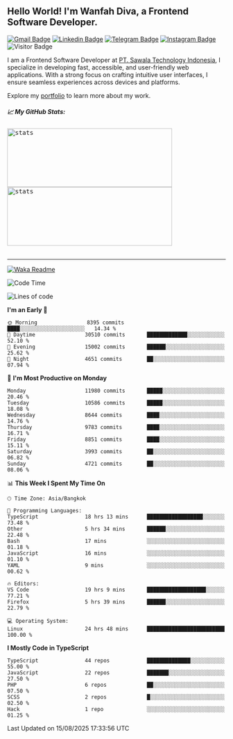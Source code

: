 ## Hello World! I'm Wanfah Diva, a Frontend Software Developer.

[![Gmail Badge](https://img.shields.io/badge/-Gmail-white?style=plastic&logo=Gmail&link=mailto:aditputrafirmansyah@gmail.com)](mailto:wanfahdivaa@gmail.com)
[![Linkedin Badge](https://img.shields.io/badge/-LinkedIn-blue?style=plastic&logo=Linkedin&link=https://www.linkedin.com/in/aditputrafirmansyah/)](https://www.linkedin.com/in/wanfahdiva/)
[![Telegram Badge](https://img.shields.io/badge/-Telegram-blue?style=plastic&logo=telegram&link=https://t.me/Adithya_13)](https://t.me/wanfahdiva)
[![Instagram Badge](https://img.shields.io/badge/-Instagram-white?style=plastic&logo=instagram&link=https://www.instagram.com/adithya_firmansyahputra/)](https://www.instagram.com/wnfhdva/)
![Visitor Badge](https://visitor-badge.laobi.icu/badge?page_id=wanfahdiva.wanfahdiva)

<p>
I am a Frontend Software Developer at <a href="https://sawala.tech" target="_blank">PT. Sawala Technology Indonesia</a>, I specialize in developing fast, accessible, and user-friendly web applications. With a strong focus on crafting intuitive user interfaces, I ensure seamless experiences across devices and platforms.

Explore my <a href="http://wanfahdiva-com.vercel.app/" target="_blank">portfolio</a> to learn more about my work.
</p>

<h5 align="left">
  
📈 **My GitHub Stats:**

</h5>

<div align="left">
<kbd>
  <img height="135em" width="380em" alt="stats" src="https://github-readme-stats-salesp07.vercel.app/api?username=wanfahdiva&count_private=true&show_icons=true&theme=react&rank_icon=github&border_radius=10&hide_title=true"></kbd>
</kbd>
<kbd>
    <img height="135em" width="380em" alt="stats" src="https://github-readme-activity-graph.vercel.app/graph?username=wanfahdiva&theme=react&hide_title=true"></kbd>
</div>

<br />

---

[![Waka Readme](https://github.com/wanfahdiva/wanfahdiva/actions/workflows/waka.yml/badge.svg)](https://github.com/wanfahdiva/wanfahdiva/actions/workflows/waka.yml)

<!--START_SECTION:waka-->
![Code Time](http://img.shields.io/badge/Code%20Time-2%2C313%20hrs%209%20mins-blue)

![Lines of code](https://img.shields.io/badge/From%20Hello%20World%20I%27ve%20Written-21.4%20million%20lines%20of%20code-blue)

**I'm an Early 🐤** 

```text
🌞 Morning                8395 commits        ████░░░░░░░░░░░░░░░░░░░░░   14.34 % 
🌆 Daytime                30510 commits       █████████████░░░░░░░░░░░░   52.10 % 
🌃 Evening                15002 commits       ██████░░░░░░░░░░░░░░░░░░░   25.62 % 
🌙 Night                  4651 commits        ██░░░░░░░░░░░░░░░░░░░░░░░   07.94 % 
```
📅 **I'm Most Productive on Monday** 

```text
Monday                   11980 commits       █████░░░░░░░░░░░░░░░░░░░░   20.46 % 
Tuesday                  10586 commits       █████░░░░░░░░░░░░░░░░░░░░   18.08 % 
Wednesday                8644 commits        ████░░░░░░░░░░░░░░░░░░░░░   14.76 % 
Thursday                 9783 commits        ████░░░░░░░░░░░░░░░░░░░░░   16.71 % 
Friday                   8851 commits        ████░░░░░░░░░░░░░░░░░░░░░   15.11 % 
Saturday                 3993 commits        ██░░░░░░░░░░░░░░░░░░░░░░░   06.82 % 
Sunday                   4721 commits        ██░░░░░░░░░░░░░░░░░░░░░░░   08.06 % 
```


📊 **This Week I Spent My Time On** 

```text
🕑︎ Time Zone: Asia/Bangkok

💬 Programming Languages: 
TypeScript               18 hrs 13 mins      ██████████████████░░░░░░░   73.48 % 
Other                    5 hrs 34 mins       ██████░░░░░░░░░░░░░░░░░░░   22.48 % 
Bash                     17 mins             ░░░░░░░░░░░░░░░░░░░░░░░░░   01.18 % 
JavaScript               16 mins             ░░░░░░░░░░░░░░░░░░░░░░░░░   01.10 % 
YAML                     9 mins              ░░░░░░░░░░░░░░░░░░░░░░░░░   00.62 % 

🔥 Editors: 
VS Code                  19 hrs 9 mins       ███████████████████░░░░░░   77.21 % 
Firefox                  5 hrs 39 mins       ██████░░░░░░░░░░░░░░░░░░░   22.79 % 

💻 Operating System: 
Linux                    24 hrs 48 mins      █████████████████████████   100.00 % 
```

**I Mostly Code in TypeScript** 

```text
TypeScript               44 repos            ██████████████░░░░░░░░░░░   55.00 % 
JavaScript               22 repos            ███████░░░░░░░░░░░░░░░░░░   27.50 % 
PHP                      6 repos             ██░░░░░░░░░░░░░░░░░░░░░░░   07.50 % 
SCSS                     2 repos             █░░░░░░░░░░░░░░░░░░░░░░░░   02.50 % 
Hack                     1 repo              ░░░░░░░░░░░░░░░░░░░░░░░░░   01.25 % 
```




 Last Updated on 15/08/2025 17:33:56 UTC
<!--END_SECTION:waka-->
